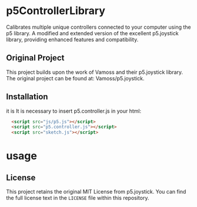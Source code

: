 # p5ControllerLibrary
Calibrates multiple unique controllers connected to your computer using the p5 library. 
A modified and extended version of the excellent p5.joystick library, providing enhanced features and compatibility.

## Original Project

This project builds upon the  work of Vamoss and their p5.joystick library. The original project can be found at: Vamoss/p5.joystick.

## Installation
it is It is necessary to insert p5.controller.js in your html:

```html
  <script src="js/p5.js"></script>
  <script src="p5.controller.js"></script>
  <script src="sketch.js"></script>
```
# usage


## License

This project retains the original MIT License from p5.joystick. You can find the full license text in the `LICENSE` file within this repository. 
